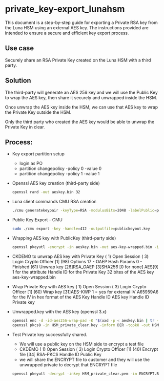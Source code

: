 # private_key-export_lunahsm

This document is a step-by-step guide for exporting a Private RSA key from the Luna HSM using an external AES key. The instructions provided are intended to ensure a secure and efficient key export process.

## Use case

Securely share an RSA Private Key created on the Luna HSM with a third party.

## Solution

The third-party will generate an AES 256 key and we will use the Public Key to wrap the AES key, then share it securely and unwrapped inside the HSM.

Once unwrap the AES key inside the HSM, we can use that AES key to wrap the Private Key outside the HSM.

Only the third party who created the AES key would be able to unwrap the Private Key in clear.

## Process:

- Key export partition setup

  - login as PO
  - partition changepolicy -policy 0 -value 0
  - partition changepolicy -policy 1 -value 1

- Openssl AES key creation (third-party side)
  ```bash
  openssl rand -out aeskey.bin 32
  ```
- Luna client commands CMU RSA creation
  ```bash
  ./cmu generatekeypair -keyType=RSA -modulusBits=2048 -labelPublic=publickey -labelPrivate=privatekey -encrypt=1 -decrypt=1 -sign=1 -verify=1 -wrap=1 -unwrap=1 -extractable=1 -mech=aux
  ```
- Public Key Export - CMU
  ```bash
  sudo ./cmu export -key -handle=412 -outputfile=publickeyout.key
  ```
- Wrapping AES key with PublicKey (third-party side)
  ```bash
  openssl pkeyutl -encrypt -in aeskey.bin -out aes-key-wrapped.bin -inkey publickeyout.key -pubin -pkeyopt rsa_padding_mode:oaep -pkeyopt rsa_oaep_md:sha256 -pkeyopt rsa_mgf1_md:sha256
  ```
- CKDEMO to unwrap AES key with Private Key
  ( 1) Open Session
  ( 3) Login
  Crypto Officer [1]
  (98) Options
  17 - OAEP Hash Params
  0 - Finished
  (61) Unwrap key
  [26]RSA_OAEP
  [3]SHA256
  [0 for none]
  AES[9]
  1 for the attribute
  Handle ID for the Private Key
  32 bites of the AES key
  aes-key-wrapped.bin
- Wrap Private Key with AES key
  ( 1) Open Session
  ( 3) Login
  Crypto Officer [1]
  (60) Wrap key
  [31]AES-KWP
  1 = yes for external IV
  A65959A6 for the IV in hex format of the AES Key
  Handle ID AES key
  Handle ID Private key
- Unwrapped.key with the AES key (openssl 3.x)
  ```bash
  openssl enc -d -id-aes256-wrap-pad -K "$(xxd -p < aeskey.bin | tr -d '\n')" -iv  A65959A6 -in wrapped.key -out HSM_private_clear.key
  openssl pkcs8 -in HSM_private_clear.key -inform DER -topk8 -out HSM_private_clear.pem -nocrypt

  ```
- Test Private key successfully shared.
  - We will use a public key on the HSM side to encrypt a test file
  - CKDEMO
    ( 1) Open Session
    ( 3) Login
    Crypto Officer [1]
    (40) Encrypt file
    [34] RSA-PKCS
    Handle ID Public Key
  - we will share the ENCRYPT file to customer and they will use the unwrapped private to decrypt that ENCRYPT file
  ```bash
  openssl pkeyutl -decrypt -inkey HSM_private_clear.pem -in ENCRYPT.BIN -out decryptedfile.txt
  ```
